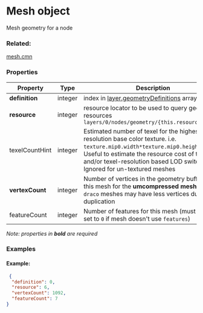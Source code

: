 # Mesh object

Mesh geometry for a node

### Related:

[mesh.cmn](mesh.cmn.md)
### Properties

| Property | Type | Description |
| --- | --- | --- |
| **definition** | integer | index in [layer.geometryDefinitions](layer.md) array |
| **resource** | integer | resource locator to be used to query geometry resources `layers/0/nodes/geometry/{this.resourceId}/...` |
| texelCountHint | integer | Estimated number of texel for the highest resolution base color texture. i.e. `texture.mip0.width*texture.mip0.height`. Useful to estimate the resource cost of this node and/or texel-resolution based LOD switching. Ignored for un-textured meshes |
| **vertexCount** | integer | Number of vertices in the geometry buffer of this mesh for the **umcompressed mesh buffer**. `draco` meshes may have less vertices due to de-duplication |
| featureCount | integer | Number of features for this mesh (must omit or set to `0` if mesh doesn't use `features`) |

*Note: properties in **bold** are required*

### Examples 

#### Example:  

```json
 {
  "definition": 0,
  "resource": 6,
  "vertexCount": 1092,
  "featureCount": 7
} 
```

